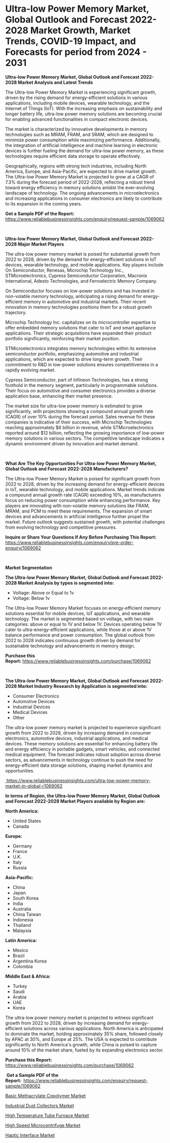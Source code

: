 <p><h1>Ultra-low Power Memory Market, Global Outlook and Forecast 2022-2028 Market Growth, Market Trends, COVID-19 Impact, and Forecasts for period from 2024 - 2031</h1></p><p><strong>Ultra-low Power Memory Market, Global Outlook and Forecast 2022-2028 Market Analysis and Latest Trends</strong></p>
<p><p>The Ultra-low Power Memory Market is experiencing significant growth, driven by the rising demand for energy-efficient solutions in various applications, including mobile devices, wearable technology, and the Internet of Things (IoT). With the increasing emphasis on sustainability and longer battery life, ultra-low power memory solutions are becoming crucial for enabling advanced functionalities in compact electronic devices.</p><p>The market is characterized by innovative developments in memory technologies such as MRAM, FRAM, and SRAM, which are designed to minimize power consumption while maximizing performance. Additionally, the integration of artificial intelligence and machine learning in electronic devices is further fueling the demand for ultra-low power memory, as these technologies require efficient data storage to operate effectively.</p><p>Geographically, regions with strong tech industries, including North America, Europe, and Asia-Pacific, are expected to drive market growth. The Ultra-low Power Memory Market is projected to grow at a CAGR of 7.3% during the forecast period of 2022-2028, reflecting a robust trend toward energy efficiency in memory solutions amidst the ever-evolving landscape of technology. The ongoing advancements in microelectronics and increasing applications in consumer electronics are likely to contribute to its expansion in the coming years.</p></p>
<p><strong>Get a Sample PDF of the Report:&nbsp;</strong> <a href="https://www.reliablebusinessinsights.com/enquiry/request-sample/1069062">https://www.reliablebusinessinsights.com/enquiry/request-sample/1069062</a></p>
<p>&nbsp;</p>
<p><strong>Ultra-low Power Memory Market, Global Outlook and Forecast 2022-2028 Major Market Players</strong></p>
<p><p>The ultra-low power memory market is poised for substantial growth from 2022 to 2028, driven by the demand for energy-efficient solutions in IoT devices, wearable technology, and mobile applications. Key players include On Semiconductor, Renesas, Microchip Technology Inc., STMicroelectronics, Cypress Semiconductor Corporation, Macronix International, Adesto Technologies, and Ferroelectric Memory Company.</p><p>On Semiconductor focuses on low-power solutions and has invested in non-volatile memory technology, anticipating a rising demand for energy-efficient memory in automotive and industrial markets. Their recent innovation in memory technologies positions them for a robust growth trajectory.</p><p>Microchip Technology Inc. capitalizes on its microcontroller expertise to offer embedded memory solutions that cater to IoT and smart appliance applications. Their strategic acquisitions have expanded their product portfolio significantly, reinforcing their market position.</p><p>STMicroelectronics integrates memory technologies within its extensive semiconductor portfolio, emphasizing automotive and industrial applications, which are expected to drive long-term growth. Their commitment to R&D in low-power solutions ensures competitiveness in a rapidly evolving market.</p><p>Cypress Semiconductor, part of Infineon Technologies, has a strong foothold in the memory segment, particularly in programmable solutions. Their focus on automotive and consumer electronics provides a diverse application base, enhancing their market presence.</p><p>The market size for ultra-low power memory is estimated to grow significantly, with projections showing a compound annual growth rate (CAGR) of over 10% during the forecast period. Sales revenue for these companies is indicative of their success, with Microchip Technologies reaching approximately $6 billion in revenue, while STMicroelectronics reported around $12 billion, reflecting the growing importance of low-power memory solutions in various sectors. The competitive landscape indicates a dynamic environment driven by innovation and market demand.</p></p>
<p>&nbsp;</p>
<p><strong>What Are The Key Opportunities For Ultra-low Power Memory Market, Global Outlook and Forecast 2022-2028 Manufacturers?</strong></p>
<p><p>The Ultra-low Power Memory Market is poised for significant growth from 2022 to 2028, driven by the increasing demand for energy-efficient devices in IoT, wearable technology, and mobile applications. Market trends indicate a compound annual growth rate (CAGR) exceeding 10%, as manufacturers focus on reducing power consumption while enhancing performance. Key players are innovating with non-volatile memory solutions like FRAM, MRAM, and PCM to meet these requirements. The expansion of smart devices and advancements in artificial intelligence further propel the market. Future outlook suggests sustained growth, with potential challenges from evolving technology and competitive pressures.</p></p>
<p><strong>Inquire or Share Your Questions If Any Before Purchasing This Report:</strong> <a href="https://www.reliablebusinessinsights.com/enquiry/pre-order-enquiry/1069062">https://www.reliablebusinessinsights.com/enquiry/pre-order-enquiry/1069062</a></p>
<p>&nbsp;</p>
<p><strong>Market Segmentation</strong></p>
<p><strong>The Ultra-low Power Memory Market, Global Outlook and Forecast 2022-2028 Market Analysis by types is segmented into:</strong></p>
<p><ul><li>Voltage: Above or Equal to 1v</li><li>Voltage: Below 1v</li></ul></p>
<p><p>The Ultra-low Power Memory Market focuses on energy-efficient memory solutions essential for mobile devices, IoT applications, and wearable technology. The market is segmented based on voltage, with two main categories: above or equal to 1V and below 1V. Devices operating below 1V cater to ultra-energy-efficient applications, while those at or above 1V balance performance and power consumption. The global outlook from 2022 to 2028 indicates continuous growth driven by demand for sustainable technology and advancements in memory design.</p></p>
<p><strong>Purchase this Report:&nbsp;</strong><a href="https://www.reliablebusinessinsights.com/purchase/1069062">https://www.reliablebusinessinsights.com/purchase/1069062</a></p>
<p>&nbsp;</p>
<p><strong>The Ultra-low Power Memory Market, Global Outlook and Forecast 2022-2028 Market Industry Research by Application is segmented into:</strong></p>
<p><ul><li>Consumer Electronics</li><li>Automotive Devices</li><li>Industrial Devices</li><li>Medical Devices</li><li>Other</li></ul></p>
<p><p>The ultra-low power memory market is projected to experience significant growth from 2022 to 2028, driven by increasing demand in consumer electronics, automotive devices, industrial applications, and medical devices. These memory solutions are essential for enhancing battery life and energy efficiency in portable gadgets, smart vehicles, and connected medical equipment. The forecast indicates robust adoption across diverse sectors, as advancements in technology continue to push the need for energy-efficient data storage solutions, shaping market dynamics and opportunities.</p></p>
<p><a href="https://www.reliablebusinessinsights.com/ultra-low-power-memory-market-in-global-r1069062">&nbsp;https://www.reliablebusinessinsights.com/ultra-low-power-memory-market-in-global-r1069062</a></p>
<p><strong>In terms of Region, the Ultra-low Power Memory Market, Global Outlook and Forecast 2022-2028 Market Players available by Region are:</strong></p>
<p>
    <p> <strong> North America: </strong>
        <ul>
            <li>United States</li>
            <li>Canada</li>
        </ul>
        </p> 
    <p> <strong> Europe: </strong>
        <ul>
            <li>Germany</li>
            <li>France</li>
            <li>U.K.</li>
            <li>Italy</li>
            <li>Russia</li>
        </ul>
        </p> 
    <p> <strong> Asia-Pacific: </strong>
        <ul>
            <li>China</li>
            <li>Japan</li>
            <li>South Korea</li>
            <li>India</li>
            <li>Australia</li>
            <li>China Taiwan</li>
            <li>Indonesia</li>
            <li>Thailand</li>
            <li>Malaysia</li>
        </ul>
        </p> 
    <p> <strong> Latin America: </strong>
        <ul>
            <li>Mexico</li>
            <li>Brazil</li>
            <li>Argentina Korea</li>
            <li>Colombia</li>
        </ul>
        </p> 
    <p> <strong> Middle East & Africa: </strong>
        <ul>
            <li>Turkey</li>
            <li>Saudi</li>
            <li>Arabia</li>
            <li>UAE</li>
            <li>Korea</li>
        </ul>
    </p>
    </p>
<p><p>The ultra-low power memory market is projected to witness significant growth from 2022 to 2028, driven by increasing demand for energy-efficient solutions across various applications. North America is anticipated to dominate the market, holding approximately 35% share, followed closely by APAC at 30%, and Europe at 25%. The USA is expected to contribute significantly to North America's growth, while China is poised to capture around 10% of the market share, fueled by its expanding electronics sector.</p></p>
<p><strong>Purchase this Report: </strong><a href="https://www.reliablebusinessinsights.com/purchase/1069062">https://www.reliablebusinessinsights.com/purchase/1069062</a></p>
<p>&nbsp;<strong>Get a Sample PDF of the Report:&nbsp;&nbsp;</strong><a href="https://www.reliablebusinessinsights.com/enquiry/request-sample/1069062">https://www.reliablebusinessinsights.com/enquiry/request-sample/1069062</a></p>
<p><strong></strong></p>
<p><p><a href="https://issuu.com/reportprime-2/docs/basic-methacrylate-copolymer-market_e50923db5f02d0">Basic Methacrylate Copolymer Market</a></p><p><a href="https://www.linkedin.com/pulse/navigating-industrial-dust-collectors-market-expert-analysis-forecast-aatwf?trackingId=Y1mGK3u3R7qy9GU5okEKQA%3D%3D">Industrial Dust Collectors Market</a></p><p><a href="https://medium.com/@brisistensen57567/the-high-temperature-tube-furnace-industry-analysis-report-offers-a-comprehensive-and-current-c156bf386017">High Temperature Tube Furnace Market</a></p><p><a href="https://medium.com/@brisistensen57567/the-high-speed-microcentrifuge-market-prioritizes-cost-control-and-efficiency-enhancement-9ef0d1d2dea9?postPublishedType=initial">High Speed Microcentrifuge Market</a></p><p><a href="https://www.linkedin.com/pulse/market-leaders-laggards-global-haptic-interface-trends-forecast-a5qne?trackingId=2qMFkktzRW%2B3MlInrYw6Tg%3D%3D">Haptic Interface Market</a></p></p>